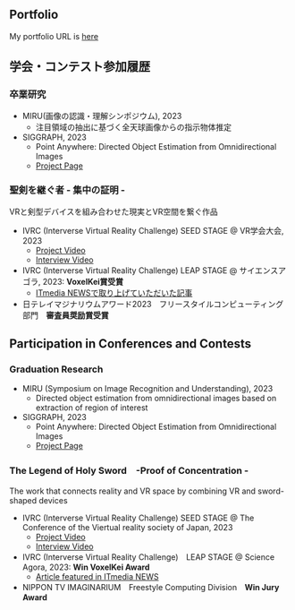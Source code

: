 ## Portfolio
My portfolio URL is [here](https://NKotani.github.io/portfolio/)

## 学会・コンテスト参加履歴
### 卒業研究
- MIRU(画像の認識・理解シンポジウム), 2023
  - 注目領域の抽出に基づく全天球画像からの指示物体推定  
- SIGGRAPH, 2023
  - Point Anywhere: Directed Object Estimation from Omnidirectional Images
  - [Project Page](https://github.com/NKotani/PointAnywhere)

### 聖剣を継ぐ者 - 集中の証明 -　
VRと剣型デバイスを組み合わせた現実とVR空間を繋ぐ作品
- IVRC (Interverse Virtual Reality Challenge) SEED STAGE @ VR学会大会, 2023
  - [Project Video](https://youtu.be/iUkLfrCzRpg?si=Ho6-rx27_uwsKfLR)
  - [Interview Video](https://youtu.be/hzO8jsZuyYo?si=61wYlLEeV7PgS9vp)
- IVRC (Interverse Virtual Reality Challenge) LEAP STAGE @ サイエンスアゴラ, 2023: **VoxelKei賞受賞**　
  - [ITmedia NEWSで取り上げていただいた記事](https://www.itmedia.co.jp/news/articles/2311/16/news046.html)
- 日テレイマジナリウムアワード2023　フリースタイルコンピューティング部門　**審査員奨励賞受賞**

## Participation in Conferences and Contests
### Graduation Research
- MIRU (Symposium on Image Recognition and Understanding), 2023
  - Directed object estimation from omnidirectional images based on extraction of region of interest  
- SIGGRAPH, 2023
  - Point Anywhere: Directed Object Estimation from Omnidirectional Images
  - [Project Page](https://github.com/NKotani/PointAnywhere)

### The Legend of Holy Sword　-Proof of Concentration -　
The work that connects reality and VR space by combining VR and sword-shaped devices
- IVRC (Interverse Virtual Reality Challenge) SEED STAGE @ The Conference of the Viertual reality society of Japan, 2023
  - [Project Video](https://youtu.be/iUkLfrCzRpg?si=Ho6-rx27_uwsKfLR)
  - [Interview Video](https://youtu.be/hzO8jsZuyYo?si=61wYlLEeV7PgS9vp)
- IVRC (Interverse Virtual Reality Challenge)　LEAP STAGE @ Science Agora, 2023: **Win VoxelKei Award**
  - [Article featured in ITmedia NEWS](https://www.itmedia.co.jp/news/articles/2311/16/news046.html)
- NIPPON TV IMAGINARIUM　Freestyle Computing Division　**Win Jury Award**
